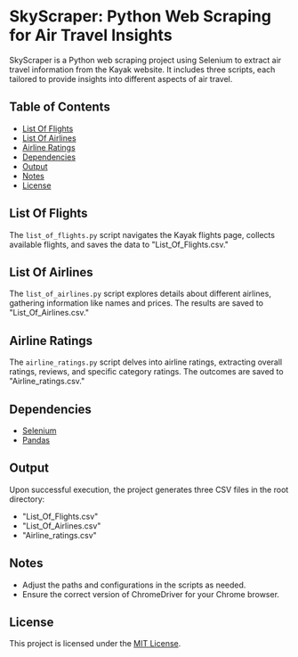 # SkyScraper: Python Web Scraping for Air Travel Insights

SkyScraper is a Python web scraping project using Selenium to extract air travel information from the Kayak website. It includes three scripts, each tailored to provide insights into different aspects of air travel.


## Table of Contents

- [List Of Flights](#list-of-flights)
- [List Of Airlines](#list-of-airlines)
- [Airline Ratings](#airline-ratings)
- [Dependencies](#dependencies)
- [Output](#output)
- [Notes](#notes)
- [License](#license)

## List Of Flights

The `list_of_flights.py` script navigates the Kayak flights page, collects available flights, and saves the data to "List_Of_Flights.csv."

## List Of Airlines

The `list_of_airlines.py` script explores details about different airlines, gathering information like names and prices. The results are saved to "List_Of_Airlines.csv."

## Airline Ratings

The `airline_ratings.py` script delves into airline ratings, extracting overall ratings, reviews, and specific category ratings. The outcomes are saved to "Airline_ratings.csv."



## Dependencies

- [Selenium](https://www.selenium.dev/)
- [Pandas](https://pandas.pydata.org/)


## Output

Upon successful execution, the project generates three CSV files in the root directory:

- "List_Of_Flights.csv"
- "List_Of_Airlines.csv"
- "Airline_ratings.csv"

## Notes

- Adjust the paths and configurations in the scripts as needed.
- Ensure the correct version of ChromeDriver for your Chrome browser.

## License

This project is licensed under the [MIT License](LICENSE).